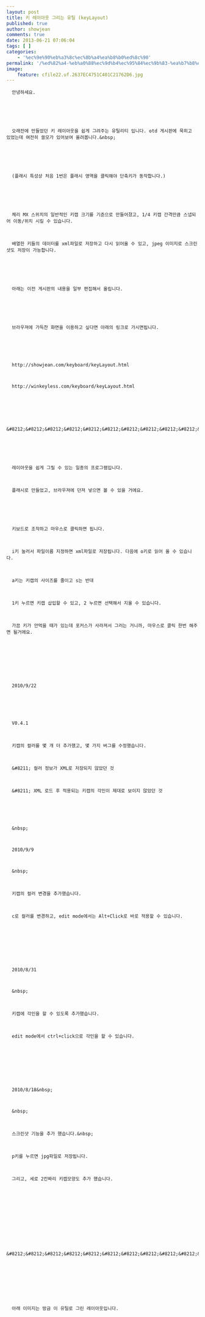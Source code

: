 ```yaml
---
layout: post
title: 키 레이아웃 그리는 유틸 (keyLayout)
published: true
author: showjean
comments: true
date: 2013-06-21 07:06:04
tags: [ ]
categories:
    - '%ec%9e%90%eb%a3%8c%ec%8b%a4%ea%b8%b0%ed%8c%90'
permalink: '/%ed%82%a4-%eb%a0%88%ec%9d%b4%ec%95%84%ec%9b%83-%ea%b7%b8%eb%a6%ac%eb%8a%94-%ec%9c%a0%ed%8b%b8-keylayout'
image:
    feature: cfile22.uf.2637EC4751C401C21762D6.jpg
---
```


  
     
    
    
    
    
    
    
    
    
      안녕하세요.
    
    
    
    
    
    
      오래전에 만들었던 키 레이아웃을 쉽게 그려주는 유틸리티 입니다. otd 게시판에 묵히고 있었는데 여전히 쓸모가 있어보여 올려봅니다.&nbsp;
    
    
    
    
    
    
      (플래시 특성상 처음 1번은 플래시 영역을 클릭해야 단축키가 동작합니다.)
    
    
    
    
    
    
      체리 MX 스위치의 일반적인 키캡 크기를 기준으로 만들어졌고, 1/4 키캡 간격만큼 스냅되어 이동/위치 시킬 수 있습니다.
    
    
    
      배열한 키들의 데이터를 xml파일로 저장하고 다시 읽어올 수 있고, jpeg 이미지로 스크린샷도 저장이 가능합니다.
    
    
    
    
    
    
      아래는 이전 게시판의 내용을 일부 편집해서 올립니다.
    
    
    
    
    
    
      브라우져에 가득찬 화면을 이용하고 싶다면 아래의 링크로 가시면됩니다.
    
    
    
    
    
    
      http://showjean.com/keyboard/keyLayout.html
    
    
    
      http://winkeyless.com/keyboard/keyLayout.html
    
    
    
    
    
    
      &#8212;&#8212;&#8212;&#8212;&#8212;&#8212;&#8212;&#8212;&#8212;&#8212;&#8212;&#8212;&#8212;&#8212;&#8212;&#8212;&#8212;&#8212;&#8212;&#8212;&#8212;&#8212;&#8212;&#8212;&#8211;
    
    
    
    
    
    
      레이아웃을 쉽게 그릴 수 있는 일종의 프로그램입니다.
    
    
    
      플래시로 만들었고, 브라우져에 던져 넣으면 볼 수 있을 거에요.
    
    
    
    
    
    
      키보드로 조작하고 마우스로 클릭하면 됩니다.
    
    
    
      i키 눌러서 파일이름 지정하면 xml파일로 저장됩니다. 다음에 o키로 읽어 올 수 있습니다.
    
    
    
      a키는 키캡의 사이즈를 줄이고 s는 반대
    
    
    
      1키 누르면 키캡 삽입할 수 있고, 2 누르면 선택해서 지울 수 있습니다.
    
    
    
      가끔 키가 안먹을 때가 있는데 포커스가 사라져서 그러는 거니까, 마우스로 클릭 한번 해주면 될거에요.
    
    
    
    
    
    
    
    
    
      2010/9/22
    
    
    
    
    
    
      V0.4.1
    
    
    
      키캡의 컬러를 몇 개 더 추가했고, 몇 가지 버그를 수정했습니다.
    
    
    
      &#8211; 컬러 정보가 XML로 저장되지 않았던 것
    
    
    
      &#8211; XML 로드 후 적용되는 키캡의 각인이 제대로 보이지 않았던 것
    
    
    
    
    
    
      &nbsp;
    
    
    
      2010/9/9
    
    
    
      &nbsp;
    
    
    
      키캡의 컬러 변경을 추가했습니다.
    
    
    
      c로 컬러를 변경하고, edit mode에서는 Alt+Click로 바로 적용할 수 있습니다.
    
    
    
    
    
    
    
    
    
      2010/8/31
    
    
    
      &nbsp;
    
    
    
      키캡에 각인을 할 수 있도록 추가했습니다.
    
    
    
      edit mode에서 ctrl+click으로 각인을 할 수 있습니다.
    
    
    
    
    
    
    
    
    
      2010/8/18&nbsp;
    
    
    
      &nbsp;
    
    
    
      스크린샷 기능을 추가 했습니다.&nbsp;
    
    
    
      p키를 누르면 jpg파일로 저장됩니다.
    
    
    
      그리고, 세로 2칸짜리 키캡모양도 추가 했습니다.
    
    
    
    
    
    
    
    
    
    
    
    
      &#8212;&#8212;&#8212;&#8212;&#8212;&#8212;&#8212;&#8212;&#8212;&#8212;&#8212;&#8212;&#8212;&#8212;&#8212;&#8212;&#8212;&#8212;&#8212;&#8212;&#8212;&#8212;&#8212;&#8212;&#8212;
    
    
    
    
    
    
    
    
    
      아래 이미지는 방금 이 유틸로 그린 레이아웃입니다.
    
    
    
    
    
    
    
    
    
      
    
    
    
    
    
    
    
    
    
    
    
    
    
    
    
    